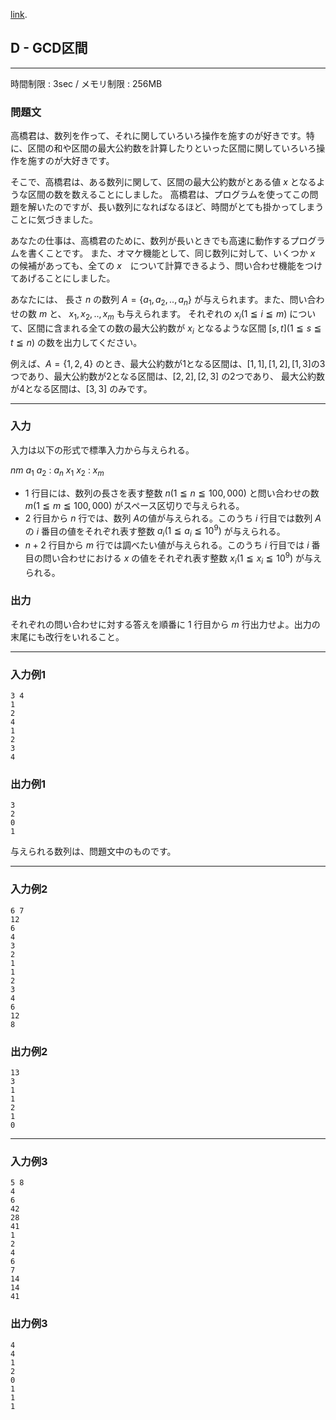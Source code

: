 [link](http://arc023.contest.atcoder.jp/tasks/arc023_4).

## D - GCD区間

----------

時間制限 : 3sec / メモリ制限 : 256MB

### 問題文

高橋君は、数列を作って、それに関していろいろ操作を施すのが好きです。特に、区間の和や区間の最大公約数を計算したりといった区間に関していろいろ操作を施すのが大好きです。

そこで、高橋君は、ある数列に関して、区間の最大公約数がとある値 $x$ となるような区間の数を数えることにしました。
高橋君は、プログラムを使ってこの問題を解いたのですが、長い数列になればなるほど、時間がとても掛かってしまうことに気づきました。

あなたの仕事は、高橋君のために、数列が長いときでも高速に動作するプログラムを書くことです。
また、オマケ機能として、同じ数列に対して、いくつか $x$ の候補があっても、全ての $x$　について計算できるよう、問い合わせ機能をつけてあげることにしました。

あなたには、 長さ $n$ の数列 $A=\{a_1,a_2,..,a_n\}$ が与えられます。また、問い合わせの数 $m$ と、 $x_1,x_2,..,x_m$ も与えられます。
それぞれの $x_i (1 ≦ i ≦ m)$ について、区間に含まれる全ての数の最大公約数が $x_i$ となるような区間 $[s,t] (1 ≦ s ≦ t ≦ n)$ の数を出力してください。

例えば、$A=\{1,2,4\}$ のとき、最大公約数が1となる区間は、$[1,1],[1,2],[1,3]$の3つであり、最大公約数が2となる区間は、$[2,2],[2,3]$ の2つであり、 最大公約数が4となる区間は、$[3,3]$ のみです。

----------

### 入力

入力は以下の形式で標準入力から与えられる。

>
$n　m$
$a_1$
$a_2$
:
$a_n$
$x_1$
$x_2$
:
$x_m$


* $1$ 行目には、数列の長さを表す整数 $n (1 ≦ n ≦ 100,000)$ と問い合わせの数 $m (1 ≦ m ≦ 100,000)$ がスペース区切りで与えられる。
* $2$ 行目から $n$ 行では、数列 $A$の値が与えられる。このうち $i$ 行目では数列 $A$ の $i$ 番目の値をそれぞれ表す整数 $a_i (1 ≦ a_i ≦ 10^9)$ が与えられる。
* $n+2$ 行目から $m$ 行では調べたい値が与えられる。このうち $i$ 行目では $i$ 番目の問い合わせにおける $x$ の値をそれぞれ表す整数 $x_i (1 ≦ x_i ≦ 10^9)$ が与えられる。

### 出力

それぞれの問い合わせに対する答えを順番に 1 行目から $m$ 行出力せよ。出力の末尾にも改行をいれること。

----------

### 入力例1

```
3 4
1
2
4
1
2
3
4
```

### 出力例1

```
3
2
0
1
```

与えられる数列は、問題文中のものです。

----------

### 入力例2

```
6 7
12
6
4
3
2
1
1
2
3
4
6
12
8
```

### 出力例2

```
13
3
1
1
2
1
0
```

----------

### 入力例3

```
5 8
4
6
42
28
41
1
2
4
6
7
14
14
41
```

### 出力例3

```
4
4
1
2
0
1
1
1
```

